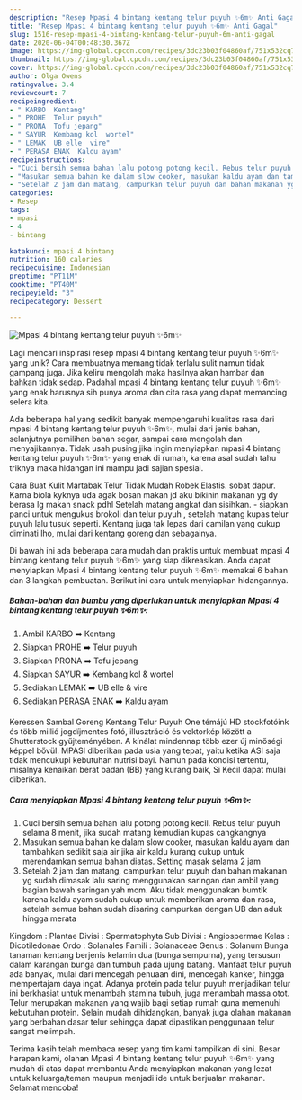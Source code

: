 ```yaml
---
description: "Resep Mpasi 4 bintang kentang telur puyuh ✨6m✨ Anti Gagal"
title: "Resep Mpasi 4 bintang kentang telur puyuh ✨6m✨ Anti Gagal"
slug: 1516-resep-mpasi-4-bintang-kentang-telur-puyuh-6m-anti-gagal
date: 2020-06-04T00:48:30.367Z
image: https://img-global.cpcdn.com/recipes/3dc23b03f04860af/751x532cq70/mpasi-4-bintang-kentang-telur-puyuh-✨6m✨-foto-resep-utama.jpg
thumbnail: https://img-global.cpcdn.com/recipes/3dc23b03f04860af/751x532cq70/mpasi-4-bintang-kentang-telur-puyuh-✨6m✨-foto-resep-utama.jpg
cover: https://img-global.cpcdn.com/recipes/3dc23b03f04860af/751x532cq70/mpasi-4-bintang-kentang-telur-puyuh-✨6m✨-foto-resep-utama.jpg
author: Olga Owens
ratingvalue: 3.4
reviewcount: 7
recipeingredient:
- " KARBO  Kentang"
- " PROHE  Telur puyuh"
- " PRONA  Tofu jepang"
- " SAYUR  Kembang kol  wortel"
- " LEMAK  UB elle  vire"
- " PERASA ENAK  Kaldu ayam"
recipeinstructions:
- "Cuci bersih semua bahan lalu potong potong kecil. Rebus telur puyuh selama 8 menit, jika sudah matang kemudian kupas cangkangnya"
- "Masukan semua bahan ke dalam slow cooker, masukan kaldu ayam dan tambahkan sedikit saja air jika air kaldu kurang cukup untuk merendamkan semua bahan diatas. Setting masak selama 2 jam"
- "Setelah 2 jam dan matang, campurkan telur puyuh dan bahan makanan yg sudah dimasak lalu saring menggunakan saringan dan ambil yang bagian bawah saringan yah mom. Aku tidak menggunakan bumtik karena kaldu ayam sudah cukup untuk memberikan aroma dan rasa, setelah semua bahan sudah disaring campurkan dengan UB dan aduk hingga merata"
categories:
- Resep
tags:
- mpasi
- 4
- bintang

katakunci: mpasi 4 bintang 
nutrition: 160 calories
recipecuisine: Indonesian
preptime: "PT11M"
cooktime: "PT40M"
recipeyield: "3"
recipecategory: Dessert

---
```



![Mpasi 4 bintang kentang telur puyuh ✨6m✨](https://img-global.cpcdn.com/recipes/3dc23b03f04860af/751x532cq70/mpasi-4-bintang-kentang-telur-puyuh-✨6m✨-foto-resep-utama.jpg)

Lagi mencari inspirasi resep mpasi 4 bintang kentang telur puyuh ✨6m✨ yang unik? Cara membuatnya memang tidak terlalu sulit namun tidak gampang juga. Jika keliru mengolah maka hasilnya akan hambar dan bahkan tidak sedap. Padahal mpasi 4 bintang kentang telur puyuh ✨6m✨ yang enak harusnya sih punya aroma dan cita rasa yang dapat memancing selera kita.

Ada beberapa hal yang sedikit banyak mempengaruhi kualitas rasa dari mpasi 4 bintang kentang telur puyuh ✨6m✨, mulai dari jenis bahan, selanjutnya pemilihan bahan segar, sampai cara mengolah dan menyajikannya. Tidak usah pusing jika ingin menyiapkan mpasi 4 bintang kentang telur puyuh ✨6m✨ yang enak di rumah, karena asal sudah tahu triknya maka hidangan ini mampu jadi sajian spesial.

Cara Buat Kulit Martabak Telur Tidak Mudah Robek Elastis. sobat dapur. Karna biola kyknya uda agak bosan makan jd aku bikinin makanan yg dy berasa lg makan snack pdhl Setelah matang angkat dan sisihkan. - siapkan panci untuk mengukus brokoli dan telur puyuh , setelah matang kupas telur puyuh lalu tusuk seperti. Kentang juga tak lepas dari camilan yang cukup diminati lho, mulai dari kentang goreng dan sebagainya.


Di bawah ini ada beberapa cara mudah dan praktis untuk membuat mpasi 4 bintang kentang telur puyuh ✨6m✨ yang siap dikreasikan. Anda dapat menyiapkan Mpasi 4 bintang kentang telur puyuh ✨6m✨ memakai 6 bahan dan 3 langkah pembuatan. Berikut ini cara untuk menyiapkan hidangannya.

<!--inarticleads1-->

##### Bahan-bahan dan bumbu yang diperlukan untuk menyiapkan Mpasi 4 bintang kentang telur puyuh ✨6m✨:

1. Ambil  KARBO ➡️ Kentang
1. Siapkan  PROHE ➡️ Telur puyuh
1. Siapkan  PRONA ➡️ Tofu jepang
1. Siapkan  SAYUR ➡️ Kembang kol &amp; wortel
1. Sediakan  LEMAK ➡️ UB elle &amp; vire
1. Sediakan  PERASA ENAK ➡️ Kaldu ayam


Keressen Sambal Goreng Kentang Telur Puyuh One témájú HD stockfotóink és több millió jogdíjmentes fotó, illusztráció és vektorkép között a Shutterstock gyűjteményében. A kínálat mindennap több ezer új minőségi képpel bővül. MPASI diberikan pada usia yang tepat, yaitu ketika ASI saja tidak mencukupi kebutuhan nutrisi bayi. Namun pada kondisi tertentu, misalnya kenaikan berat badan (BB) yang kurang baik, Si Kecil dapat mulai diberikan. 

<!--inarticleads2-->

##### Cara menyiapkan Mpasi 4 bintang kentang telur puyuh ✨6m✨:

1. Cuci bersih semua bahan lalu potong potong kecil. Rebus telur puyuh selama 8 menit, jika sudah matang kemudian kupas cangkangnya
1. Masukan semua bahan ke dalam slow cooker, masukan kaldu ayam dan tambahkan sedikit saja air jika air kaldu kurang cukup untuk merendamkan semua bahan diatas. Setting masak selama 2 jam
1. Setelah 2 jam dan matang, campurkan telur puyuh dan bahan makanan yg sudah dimasak lalu saring menggunakan saringan dan ambil yang bagian bawah saringan yah mom. Aku tidak menggunakan bumtik karena kaldu ayam sudah cukup untuk memberikan aroma dan rasa, setelah semua bahan sudah disaring campurkan dengan UB dan aduk hingga merata


Kingdom : Plantae Divisi : Spermatophyta Sub Divisi : Angiospermae Kelas : Dicotiledonae Ordo : Solanales Famili : Solanaceae Genus : Solanum Bunga tanaman kentang berjenis kelamin dua (bunga sempurna), yang tersusun dalam karangan bunga dan tumbuh pada ujung batang. Manfaat telur puyuh ada banyak, mulai dari mencegah penuaan dini, mencegah kanker, hingga mempertajam daya ingat. Adanya protein pada telur puyuh menjadikan telur ini berkhasiat untuk menambah stamina tubuh, juga menambah massa otot. Telur merupakan makanan yang wajib bagi setiap rumah guna memenuhi kebutuhan protein. Selain mudah dihidangkan, banyak juga olahan makanan yang berbahan dasar telur sehingga dapat dipastikan penggunaan telur sangat melimpah. 

Terima kasih telah membaca resep yang tim kami tampilkan di sini. Besar harapan kami, olahan Mpasi 4 bintang kentang telur puyuh ✨6m✨ yang mudah di atas dapat membantu Anda menyiapkan makanan yang lezat untuk keluarga/teman maupun menjadi ide untuk berjualan makanan. Selamat mencoba!
